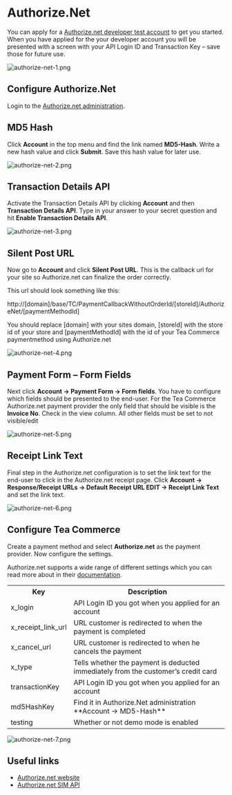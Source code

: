# Authorize.Net

You can apply for a [Authorize.net developer test account](https://developer.authorize.net/testaccount) to get you started. When you have applied for the your developer account you will be presented with a screen with your API Login ID and Transaction Key – save those for future use.

![authorize-net-1.png](/img/74d4fe2-authorize-net-1.png)

## Configure Authorize.Net

Login to the [Authorize.net administration](https://sandbox.authorize.net/).

## MD5 Hash

Click **Account** in the top menu and find the link named **MD5-Hash**. Write a new hash value and click **Submit**. Save this hash value for later use.

![authorize-net-2.png](/img/873074a-authorize-net-2.png)

## Transaction Details API

Activate the Transaction Details API by clicking **Account** and then **Transaction Details API**. Type in your answer to your secret question and hit **Enable Transaction Details API**.

![authorize-net-3.png](/img/ef97200-authorize-net-3.png)

## Silent Post URL

Now go to **Account** and click **Silent Post URL**. This is the callback url for your site so Authorize.net can finalize the order correctly.

This url should look something like this: 

http://[domain]/base/TC/PaymentCallbackWithoutOrderId/[storeId]/AuthorizeNet/[paymentMethodId]

You should replace [domain] with your sites domain, [storeId] with the store id of your store and [paymentMethodId] with the id of your Tea Commerce paymentmethod using Authorize.net

![authorize-net-4.png](/img/e69ab6d-authorize-net-4.png)

## Payment Form – Form Fields

Next click **Account -> Payment Form -> Form fields**. You have to configure which fields should be presented to the end-user. For the Tea Commerce Authorize.net payment provider the only field that should be visible is the **Invoice No**. Check in the view column. All other fields must be set to not visible/edit

![authorize-net-5.png](/img/0c54bdd-authorize-net-5.png)

## Receipt Link Text

Final step in the Authorize.net configuration is to set the link text for the end-user to click in the Authorize.net receipt page. Click **Account -> Response/Receipt URLs -> Default Receipt URL EDIT -> Receipt Link Text** and set the link text.

![authorize-net-6.png](/img/b395cf9-authorize-net-6.png)

## Configure Tea Commerce

Create a payment method and select **Authorize.net** as the payment provider. Now configure the settings.

Authorize.net supports a wide range of different settings which you can read more about in their [documentation](https://developer.authorize.net/api/sim/).

<table>
	<tr>
		<th>Key</th>
		<th>Description</th>
	</tr>
	<tr>
		<td>x_login</td>
		<td>API Login ID you got when you applied for an account</td>
	</tr>
	<tr>
		<td>x_receipt_link_url</td>
		<td>URL customer is redirected to when the payment is completed</td>
	</tr>
	<tr>
		<td>x_cancel_url</td>
		<td>URL customer is redirected to when he cancels the payment</td>
	</tr>
	<tr>
		<td>x_type</td>
		<td>Tells whether the payment is deducted immediately from the customer’s credit card</td>
	</tr>
	<tr>
		<td>transactionKey</td>
		<td>API Login ID you got when you applied for an account</td>
	</tr>
	<tr>
		<td>md5HashKey</td>
		<td>Find it in Authorize.Net administration
**Account -&gt; MD5-Hash**</td>
	</tr>
	<tr>
		<td>testing</td>
		<td>Whether or not demo mode is enabled</td>
	</tr>
</table>

![authorize-net-7.png](/img/3caa253-authorize-net-7.png)

## Useful links

* [Authorize.net website](http://www.authorize.net/)
* [Authorize.net SIM API](https://developer.authorize.net/api/sim/)

